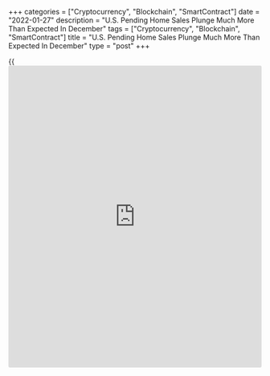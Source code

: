 +++
categories = ["Cryptocurrency", "Blockchain", "SmartContract"]
date = "2022-01-27"
description = "U.S. Pending Home Sales Plunge Much More Than Expected In December"
tags = ["Cryptocurrency", "Blockchain", "SmartContract"]
title = "U.S. Pending Home Sales Plunge Much More Than Expected In December"
type = "post"
+++

{{<iframe id="large-banner" src="https://www.bounty.group/#slide=28.0" width="100%" height="600" scrolling="no" style="border: 0px solid rgb(216, 221, 230); border-radius: 3px;">}}

Pending home sales in the U.S. tumbled by much more than expected in the
month of December, according to a report released by the National
Association of Realtors on Thursday.

NAR said its pending home sales index plunged by 3.8 percent to 117.7 in
December after sinking by 2.3 percent to a downwardly revised 122.3 in
November.

Economists had expected pending home sales to edge down by 0.2 percent
compared to the 2.2 percent slump originally reported for the previous
month.

A pending home sale is one in which a contract was signed but not yet
closed. Normally, it takes four to six weeks to close a contracted sale.

"Pending home sales faded toward the end of 2021, as a diminished
housing supply offered consumers very few [options](https://www.fixpro.org/post/options-liquidity/)," said NAR's chief
economist Lawrence Yun.

He added, "Mortgage rates have climbed steadily the last several weeks,
which unfortunately will ultimately push aside marginal buyers."

The much steeper than expected drop in pending home sales reflected
decreases in contract signings across all four regions of the country.

Pending home sales in the West led the way lower, plummeting by 10.0
percent, while pending home sales in the Midwest also tumbled by 3.7
percent.

The report showed pending home sales in the South and Northeast also
slumped by 1.8 percent and 1.2 percent, respectively.

Looking ahead, NAR said existing home sales are expected to sink by 2.8
percent in 2022, while home prices are expected to surge by 5.1 percent
due to the ongoing housing shortage.

NAR released a separate report last Thursday showing U.S. existing home
sales declined in December, snapping a streak of three straight months
of gains.

The report said existing home sales plunged by 4.6 percent to an annual
rate of 6.18 million in December after jumping by 2.2 percent to a ten-
month high of 6.48 million in November.

Despite the monthly decrease, NAR said existing home sales totaled 6.12
million in 2021, reflecting an 8.5 percent spike from 2020 and the
highest annual level since 2006.

For comments and feedback [contact](https://www.playgroundfx.com/contact/): editorial@rtt[news](https://www.letsplayfx.com/blog/forex-news-website/).com

[Economic News][1]

 **What parts of the world are seeing the best (and worst) economic
performances lately? Click[here][2] to check out our [Econ Scorecard][2]
and find out! See up-to-the-moment [ranking](https://www.playgroundfx.com/blog/crypto-exchange-ranking/)s for the best and worst
performers in [GDP][2], [unemployment rate][3], [inflation][4] and much
more.**

   1. www.rtt[news](https://www.letsplayfx.com/blog/forex-news-website/).com/Content/EconomicNews.aspx
   2. www.rtt[news](https://www.letsplayfx.com/blog/forex-news-website/).com/economic-scorecard/world-rank/GDP/highest-performance.aspx
   3. www.rtt[news](https://www.letsplayfx.com/blog/forex-news-website/).com/economic-scorecard/world-rank/unemployment-rate/lowest-performance.aspx
   4. www.rtt[news](https://www.letsplayfx.com/blog/forex-news-website/).com/economic-scorecard/world-rank/CPI/highest-performance.aspx